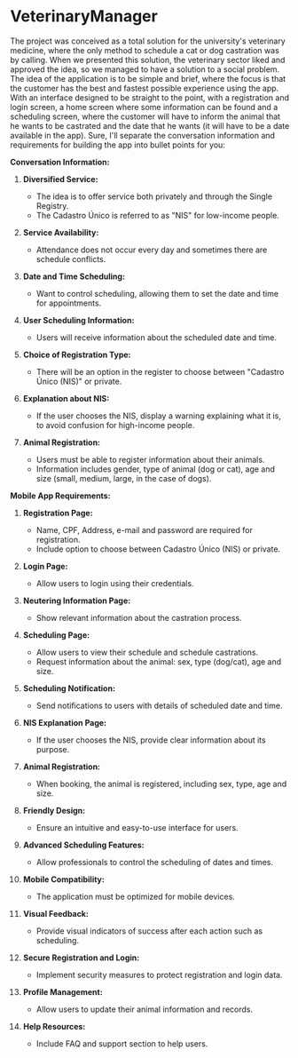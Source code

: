 # VeterinaryManager
 The project was conceived as a total solution for the university's veterinary medicine, where the only method to schedule a cat or dog castration was by calling. When we presented this solution, the veterinary sector liked and approved the idea, so we managed to have a solution to a social problem.
The idea of the application is to be simple and brief, where the focus is that the customer has the best and fastest possible experience using the app. With an interface designed to be straight to the point, with a registration and login screen, a home screen where some information can be found and a scheduling screen, where the customer will have to inform the animal that he wants to be castrated and the date that he wants (it will have to be a date available in the app).
Sure, I'll separate the conversation information and requirements for building the app into bullet points for you:

**Conversation Information:**

1. **Diversified Service:**
    - The idea is to offer service both privately and through the Single Registry.
    - The Cadastro Único is referred to as "NIS" for low-income people.

2. **Service Availability:**
    - Attendance does not occur every day and sometimes there are schedule conflicts.

3. **Date and Time Scheduling:**
    - Want to control scheduling, allowing them to set the date and time for appointments.

4. **User Scheduling Information:**
    - Users will receive information about the scheduled date and time.

5. **Choice of Registration Type:**
    - There will be an option in the register to choose between "Cadastro Único (NIS)" or private.

6. **Explanation about NIS:**
    - If the user chooses the NIS, display a warning explaining what it is, to avoid confusion for high-income people.

7. **Animal Registration:**
    - Users must be able to register information about their animals.
    - Information includes gender, type of animal (dog or cat), age and size (small, medium, large, in the case of dogs).

**Mobile App Requirements:**

1. **Registration Page:**
    - Name, CPF, Address, e-mail and password are required for registration.
    - Include option to choose between Cadastro Único (NIS) or private.

2. **Login Page:**
    - Allow users to login using their credentials.

3. **Neutering Information Page:**
    - Show relevant information about the castration process.

4. **Scheduling Page:**
    - Allow users to view their schedule and schedule castrations.
    - Request information about the animal: sex, type (dog/cat), age and size.

5. **Scheduling Notification:**
    - Send notifications to users with details of scheduled date and time.

6. **NIS Explanation Page:**
    - If the user chooses the NIS, provide clear information about its purpose.

7. **Animal Registration:**
    - When booking, the animal is registered, including sex, type, age and size.

8. **Friendly Design:**
    - Ensure an intuitive and easy-to-use interface for users.

9. **Advanced Scheduling Features:**
    - Allow professionals to control the scheduling of dates and times.

10. **Mobile Compatibility:**
     - The application must be optimized for mobile devices.

11. **Visual Feedback:**
     - Provide visual indicators of success after each action such as scheduling.

12. **Secure Registration and Login:**
     - Implement security measures to protect registration and login data.

13. **Profile Management:**
     - Allow users to update their animal information and records.

14. **Help Resources:**
     - Include FAQ and support section to help users.
